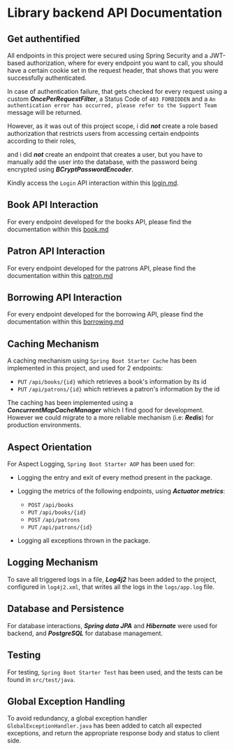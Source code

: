 # Library backend API Documentation

## Get authentified

All endpoints in this project were secured using Spring Security and a JWT-based authorization, where for every endpoint you want to call, you should have a certain cookie set in the request header, that shows that you were successfully authenticated.

In case of authentication failure, that gets checked for every request using a custom ___OncePerRequestFilter___, a Status Code of ```403 FORBIDDEN``` and a ```An authentication error has occurred, please refer to the Support Team``` message will be returned.


However, as it was out of this project scope, i did ___not___ create a role based authorization that restricts users from accessing certain endpoints according to their roles,

and i did ___not___ create an endpoint that creates a user, but you have to manually add the user into the database, with the password being encrypted using ___BCryptPasswordEncoder___.

Kindly access the ```Login``` API interaction within this [login.md](https://github.com/Code-png/library-backend-system/blob/master/login.md).

## Book API Interaction

For every endpoint developed for the books API, please find the documentation within this [book.md](https://github.com/Code-png/library-backend-system/blob/master/book.md)

## Patron API Interaction

For every endpoint developed for the patrons API, please find the documentation within this [patron.md](https://github.com/Code-png/library-backend-system/blob/master/patron.md)

## Borrowing API Interaction

For every endpoint developed for the borrowing API, please find the documentation within this [borrowing.md](https://github.com/Code-png/library-backend-system/blob/master/borrowing.md)

## Caching Mechanism

A caching mechanism using ```Spring Boot Starter Cache``` has been implemented in this project, and used for 2 endpoints:
- ```PUT``` ```/api/books/{id}``` which retrieves a book's information by its id
- ```PUT``` ```/api/patrons/{id}``` which retrieves a patron's information by the id

The caching has been implemented using a ___ConcurrentMapCacheManager___ which I find good for development. However we could migrate to a more reliable mechanism (i.e: ___Redis___) for production environments.

## Aspect Orientation

For Aspect Logging, ```Spring Boot Starter AOP``` has been used for:
- Logging the entry and exit of every method present in the package.
- Logging the metrics of the following endpoints, using ___Actuator metrics___:

  
  - ```POST``` ```/api/books```
  - ```PUT``` ```/api/books/{id}```
  - ```POST``` ```/api/patrons```
  - ```PUT``` ```/api/patrons/{id}```
 
    
- Logging all exceptions thrown in the package.


## Logging Mechanism

To save all triggered logs in a file, ___Log4j2___ has been added to the project, configured in ```log4j2.xml```, that writes all the logs in the ```logs/app.log``` file.

## Database and Persistence

For database interactions, ___Spring data JPA___ and ___Hibernate___ were used for backend, and ___PostgreSQL___ for database management.

## Testing
For testing, ```Spring Boot Starter Test``` has been used, and the tests can be found in ```src/test/java```.

## Global Exception Handling

To avoid redundancy, a global exception handler ```GlobalExceptionHandler.java``` has been added to catch all expected exceptions, and return the appropriate response body and status to client side.



